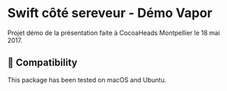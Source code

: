 # Swift côté sereveur - Démo Vapor

Projet démo de la présentation faite à CocoaHeads Montpellier le 18 mai 2017.

## 🔧 Compatibility

This package has been tested on macOS and Ubuntu.
